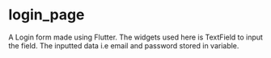 # login_page

A  Login form made using Flutter. The widgets used here is TextField to input the field. The inputted data i.e email and password stored in variable.

